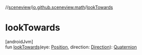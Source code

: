 //[sceneview](../../index.md)/[io.github.sceneview.math](index.md)/[lookTowards](look-towards.md)

# lookTowards

[androidJvm]\
fun [lookTowards](look-towards.md)(eye: [Position](index.md#945960193%2FClasslikes%2F-1571379623), direction: [Direction](index.md#1758682841%2FClasslikes%2F-1571379623)): [Quaternion](../dev.romainguy.kotlin.math/-quaternion/index.md)
